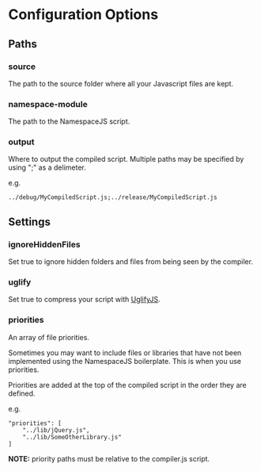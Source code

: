 # Configuration Options

## Paths
### source
The path to the source folder where all your Javascript files are kept.
### namespace-module
The path to the NamespaceJS script.
### output
Where to output the compiled script. Multiple paths may be specified by using ";" as a delimeter.

e.g.

```
../debug/MyCompiledScript.js;../release/MyCompiledScript.js
```

## Settings
### ignoreHiddenFiles
Set true to ignore hidden folders and files from being seen by the compiler.
### uglify
Set true to compress your script with [UglifyJS](https://github.com/mishoo/UglifyJS).
### priorities
An array of file priorities.

Sometimes you may want to include files or libraries that have not been implemented using the NamespaceJS boilerplate. This is when you use priorities.

Priorities are added at the top of the compiled script in the order they are defined.

e.g.

```
"priorities": [
	"../lib/jQuery.js",
	"../lib/SomeOtherLibrary.js"
]
```

**NOTE:** priority paths must be relative to the compiler.js script.